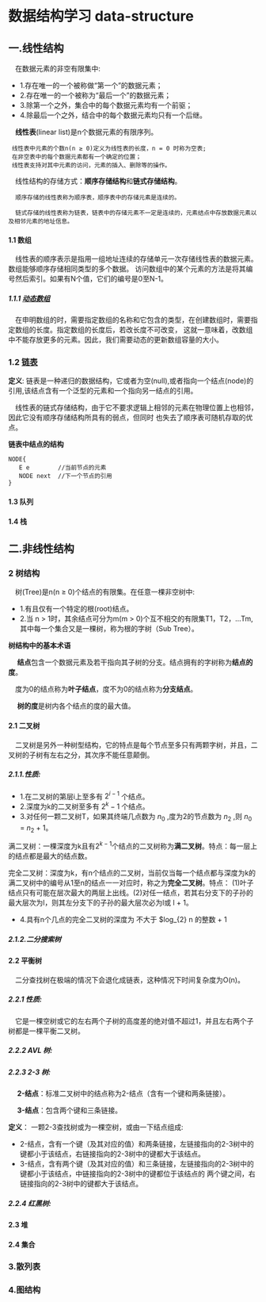 # 数据结构学习 data-structure
## 一.线性结构
&ensp;&ensp;在数据元素的非空有限集中:
*  1.存在唯一的一个被称做“第一个”的数据元素；
*  2.存在唯一的一个被称为“最后一个”的数据元素；
*  3.除第一个之外，集合中的每个数据元素均有一个前驱；
*  4.除最后一个之外，结合中的每个数据元素均只有一个后继。

&ensp;&ensp;**线性表**(linear list)是n个数据元素的有限序列。
      
     线性表中元素的个数n(n ≥ 0)定义为线性表的长度，n = 0 时称为空表;
     在非空表中的每个数据元素都有一个确定的位置；
     线性表支持对其中元素的访问，元素的插入、删除等的操作。
     
&ensp;&ensp;线性结构的存储方式：**顺序存储结构**和**链式存储结构**。
      
      顺序存储的线性表称为顺序表，顺序表中的存储元素是连续的。
      
      链式存储的线性表称为链表，链表中的存储元素不一定是连续的，元素结点中存放数据元素以及相邻元素的地址信息。 
      
#### 1.1 数组
 &ensp;&ensp;线性表的顺序表示是指用一组地址连续的存储单元一次存储线性表的数据元素。数组能够顺序存储相同类型的多个数据。
 访问数组中的某个元素的方法是将其编号然后索引。如果有N个值，它们的编号是0至N-1。
##### 1.1.1 [动态数组]
 &ensp;&ensp;在申明数组的时，需要指定数组的名称和它包含的类型，在创建数组时，需要指定数组的长度。指定数组的长度后，若改长度不可改变，
 这就一意味着，改数组中不能存放更多的元素。因此，我们需要动态的更新数组容量的大小。
 
### 1.2 [链表]
**定义**: 链表是一种递归的数据结构，它或者为空(null),或者指向一个结点(node)的引用,该结点含有一个泛型的元素和一个指向另一结点的引用。

 &ensp;&ensp;线性表的链式存储结构，由于它不要求逻辑上相邻的元素在物理位置上也相邻，因此它没有顺序存储结构所具有的弱点，但同时
 也失去了顺序表可随机存取的优点。
 
 **链表中结点的结构**
 ```
NODE{
    E e        //当前节点的元素
    NODE next  //下一个节点的引用
}
```
#### 1.3 队列

#### 1.4 栈

## 二.非线性结构

### 2 树结构
&ensp;&ensp;树(Tree)是n(n ≥ 0)个结点的有限集。在任意一棵非空树中:
* 1.有且仅有一个特定的根(root)结点。
* 2.当 n > 1时，其余结点可分为m(m > 0)个互不相交的有限集T1，T2，...Tm,其中每一个集合又是一棵树，称为根的字树（Sub Tree）。

**树结构中的基本术语**

&ensp;&ensp; **结点**包含一个数据元素及若干指向其子树的分支。结点拥有的字树称为**结点的度**。

&ensp;&ensp;度为0的结点称为**叶子结点**，度不为0的结点称为**分支结点**。

&ensp;&ensp; **树的度**是树内各个结点的度的最大值。


#### 2.1 二叉树
 &ensp;&ensp;二叉树是另外一种树型结构，它的特点是每个节点至多只有两颗字树，并且，二叉树的子树有左右之分，其次序不能任意颠倒。
##### 2.1.1.性质:
 * 1.在二叉树的第层i上至多有 $2^{i - 1}$ 个结点。
 * 2.深度为k的二叉树至多有 $2^{k} - 1$ 个结点。
 * 3.对任何一颗二叉树T，如果其终端几点数为 $n_{0}$ ,度为2的节点数为 $n_{2}$ ,则 $n_{0}$ = $n_{2}$ + 1。
 
  满二叉树：一棵深度为k且有$2^{k - 1}$个结点的二叉树称为**满二叉树**。特点：每一层上的结点都是最大的结点数。
  
  完全二叉树：深度为k，有n个结点的二叉树，当前仅当每一个结点都与深度为k的满二叉树中的编号从1至n的结点一一对应时，称之为**完全二叉树**。特点：
  (1)叶子结点只有可能在层次最大的两层上出线。(2)对任一结点，若其右分支下的子孙的最大层次为l，则其左分支下的子孙的最大层次必为l或
  l + 1。
  
  * 4.具有n个几点的完全二叉树的深度为 不大于 $log_{2} n 的整数 + 1
##### 2.1.2.二分搜索树

#### 2.2 平衡树
&ensp;&ensp;二分查找树在极端的情况下会退化成链表，这种情况下时间复杂度为O(n)。
##### 2.2.1 性质:
&ensp;&ensp;它是一棵空树或它的左右两个子树的高度差的绝对值不超过1，并且左右两个子树都是一棵平衡二叉树。

##### 2.2.2  AVL 树:

##### 2.2.3 2-3 树:
&ensp;&ensp; **2-结点**：标准二叉树中的结点称为2-结点（含有一个键和两条链接）。

&ensp;&ensp; **3-结点**：包含两个键和三条链接。

**定义**：
一颗2-3查找树或为一棵空树，或由一下结点组成:
* 2-结点，含有一个键（及其对应的值）和两条链接，左链接指向的2-3树中的键都小于该结点，右链接指向的2-3树中的键都大于该结点。
* 3-结点，含有两个键（及其对应的值）和三条链接，左链接指向的2-3树中的键都小于该结点，中链接指向的2-3树中的键都位于该结点的
两个键之间，右链接指向的2-3树中的键都大于该结点。

##### 2.2.4 红黑树:

#### 2.3 堆
 
#### 2.4 集合

### 3.散列表

### 4.图结构





[动态数组]:https://github.com/FunCheney/data-structure/blob/master/src/main/java/com/fchen/datastructure/array/README.md
[链表]:https://github.com/FunCheney/data-structure/blob/master/src/main/java/com/fchen/datastructure/linkedlist/README.md
 
